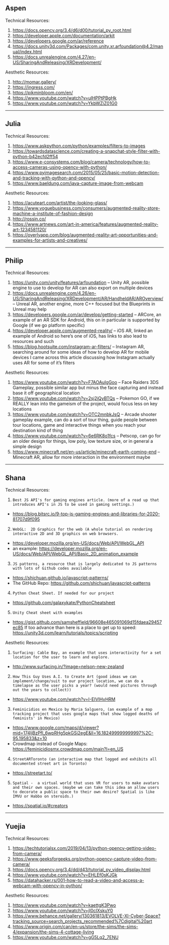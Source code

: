 ## Aspen
Technical Resources:
1. https://docs.opencv.org/3.4/d6/d00/tutorial_py_root.html
2. https://developer.apple.com/documentation/arkit
3. https://developers.google.com/ar/reference
4. https://docs.unity3d.com/Packages/com.unity.xr.arfoundation@4.2/manual/index.html
5. https://docs.unrealengine.com/4.27/en-US/SharingAndReleasing/XRDevelopment/

Aesthetic Resources:
1. http://momar.gallery/
2. https://ingress.com/
3. https://pikminbloom.com/en/
4. https://www.youtube.com/watch?v=uIHPPtPBgHk
5. https://www.youtube.com/watch?v=YkbWZiZ01G0

---

## Julia

Technical Resources:
1. https://www.askpython.com/python/examples/filters-to-images
2. https://towardsdatascience.com/creating-a-snapchat-style-filter-with-python-b42ecfd2ff54
3. https://www.e-consystems.com/blog/camera/technology/how-to-access-cameras-using-opencv-with-python/
4. https://www.pyimagesearch.com/2015/05/25/basic-motion-detection-and-tracking-with-python-and-opencv/
5. https://www.baeldung.com/java-capture-image-from-webcam

Aesthetic Resources:
1. https://acuteart.com/artist/the-looking-glass/
2. https://www.voguebusiness.com/consumers/augmented-reality-store-machine-a-institute-of-fashion-design
3. http://rossin.co/
4. https://www.artnews.com/art-in-america/features/augmented-reality-art-1234581120/
5. https://overlyapp.com/blog/augmented-reality-art-opportunities-and-examples-for-artists-and-creatives/

---

## Philip

Technical Resources:
1. https://unity.com/unity/features/arfoundation 
– Unity AR, possible engine to use to develop for AR can also export on multiple devices
2. https://docs.unrealengine.com/4.26/en-US/SharingAndReleasing/XRDevelopment/AR/HandheldAR/AROverview/ 
– Unreal AR, another engine, more C++ focused but the Blueprints in Unreal may help
3. https://developers.google.com/ar/develop/getting-started 
– ARCore, an example of an AR SDK for Android, this on in particular is supported by Google (if we go platform specific)
4. https://developer.apple.com/augmented-reality/ 
– iOS AR, linked an example of Android so here’s one of iOS, has links to also lead to resources and such
5. https://blog.hootsuite.com/instagram-ar-filters/ 
– Instagram AR, searching around for some ideas of how to develop AR for mobile devices I came across this article discussing how Instagram actually uses AR for some of it’s filters

Aesthetic Resources:
1. https://www.youtube.com/watch?v=F7AOAuIgGoo 
– Face Raiders 3DS Gameplay, possible similar app but minus the face capturing and instead base it off geographical location
2. https://www.youtube.com/watch?v=2sj2iQyBTQs 
– Pokemon GO, if we REALLY lean into the gameism of the project, would focus less on key locations
3. https://www.youtube.com/watch?v=OTC2mnbkJsQ 
– Arcade shooter gameplay example, can do a sort of tour thing, guide people between tour locations, game and interactive things when you reach your destination kind of thing
4. https://www.youtube.com/watch?v=6e6RK8o1fcs 
– Petscop, can go for an older design for things, low poly, low texture size, or in general a simple design
5. https://www.minecraft.net/en-us/article/minecraft-earth-coming-end 
– Minecraft AR, allow for more interaction in the environment maybe

---

## Shana
Technical Resources:
1. `Best JS API's for gaming engines article. (more of a read up that introduces API's in JS to be used in gaming settings.)`
- https://blog.bitsrc.io/9-top-js-gaming-engines-and-libraries-for-2020-81707d9f095
2. `WebGL:  2D Graphics for the web (A whole tutorial on rendering interactive 2D and 3D graphics on web browsers.`
- https://developer.mozilla.org/en-US/docs/Web/API/WebGL_API
- an example: https://developer.mozilla.org/en-US/docs/Web/API/WebGL_API/Basic_2D_animation_example
3. `JS patterns, a resource that is largely dedicated to JS patterns with lots of Github codes available`
- https://shichuan.github.io/javascript-patterns/
- The GitHub Repo: https://github.com/shichuan/javascript-patterns
4. `Python Cheat Sheet. If needed for our project`
- https://github.com/galaxykate/PythonCheatsheet
5. `Unity Cheat sheet with examples`
- https://gist.github.com/samsheffield/96608e465091069d15fdaea29457ec85
If too advance than here is a place to get up to speed:
https://unity3d.com/learn/tutorials/topics/scripting

Aesthetic Resources:
1. `Surfacing: Cable Bay, an example that uses interactivity for a set location for the user to learn and explore.`
- http://www.surfacing.in/?image=nelson-new-zealand
2. `How This Guy Uses A.I. to Create Art (good ideas we can implement/change/suit to our project location, we can do a timelapse as the user picks a year? (would need pictures through out the years to collect))`
- https://www.youtube.com/watch?v=I-EIVlHvHRM
3. `Feminicidios en Mexico by Maria Salguero, (an example of a map tracking project that uses google maps that show logged deaths of feminists' in Mexico)`
- https://www.google.com/maps/d/viewer?mid=174IjBzPfl_6wpRHg5pkGSj2egE&ll=16.182499999999997%2C-95.195833&z=10
- Crowdmap instead of Google Maps: https://feminicidiosmx.crowdmap.com/main?l=en_US
4. `StreetARToronto (an interactive map that logged and exhibits all documented street art in Toronto)`
- https://streetart.to/
5. `Spatial -  a virtual world that uses VR for users to make avatars and their own spaces. (maybe we can take this idea an allow users to decorate a public space to their own desire? Spatial is like  IMVU or Habbo on steroids.)`
- https://spatial.io/#creators

---

## Yuejia
Technical Resources:
1. https://techtutorialsx.com/2019/04/13/python-opencv-getting-video-from-camera/
2. https://www.geeksforgeeks.org/python-opencv-capture-video-from-camera/
3. https://docs.opencv.org/3.4/dd/d43/tutorial_py_video_display.html
4. https://www.youtube.com/watch?v=EHLEf0sKJGk
5. https://datahacker.rs/001-how-to-read-a-video-and-access-a-webcam-with-opencv-in-python/

Aesthetic Resources:
1. https://www.youtube.com/watch?v=kaettgK3Pwo
2. https://www.youtube.com/watch?v=jI0cIXskuY0
3. https://www.behance.net/gallery/130361813/EVOLVE-XI-Cyber-Space?tracking_source=search_projects_recommended%7Cdigital%20art
4. https://www.origin.com/can/en-us/store/the-sims/the-sims-4/expansion/the-sims-4-cottage-living
5. https://www.youtube.com/watch?v=gG5Lq2_7ENU
